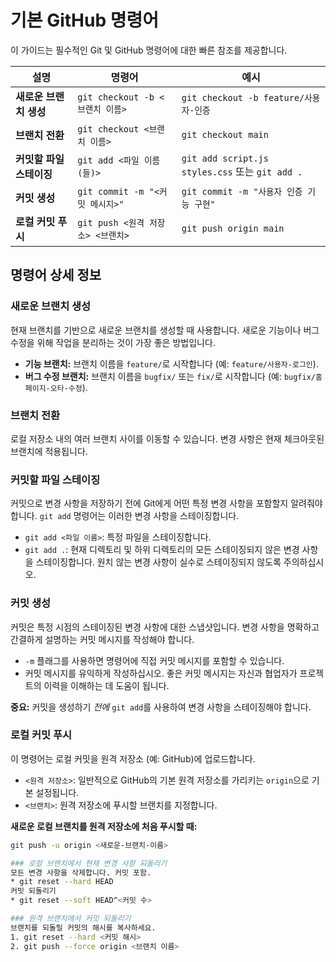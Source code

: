 # 기본 GitHub 명령어

이 가이드는 필수적인 Git 및 GitHub 명령어에 대한 빠른 참조를 제공합니다.

| 설명                     | 명령어                       | 예시                                          |
|-------------------------|-------------------------------|----------------------------------------------|
| **새로운 브랜치 생성** | `git checkout -b <브랜치 이름>` | `git checkout -b feature/사용자-인증`        |
| **브랜치 전환** | `git checkout <브랜치 이름>`    | `git checkout main`                            |
| **커밋할 파일 스테이징** | `git add <파일 이름(들)>`      | `git add script.js styles.css` 또는 `git add .` |
| **커밋 생성** | `git commit -m "<커밋 메시지>"` | `git commit -m "사용자 인증 기능 구현"`       |
| **로컬 커밋 푸시** | `git push <원격 저장소> <브랜치>` | `git push origin main`                         |

## 명령어 상세 정보

### 새로운 브랜치 생성
현재 브랜치를 기반으로 새로운 브랜치를 생성할 때 사용합니다. 새로운 기능이나 버그 수정을 위해 작업을 분리하는 것이 가장 좋은 방법입니다.

* **기능 브랜치:** 브랜치 이름을 `feature/`로 시작합니다 (예: `feature/사용자-로그인`).
* **버그 수정 브랜치:** 브랜치 이름을 `bugfix/` 또는 `fix/`로 시작합니다 (예: `bugfix/홈페이지-오타-수정`).

### 브랜치 전환
로컬 저장소 내의 여러 브랜치 사이를 이동할 수 있습니다. 변경 사항은 현재 체크아웃된 브랜치에 적용됩니다.

### 커밋할 파일 스테이징
커밋으로 변경 사항을 저장하기 전에 Git에게 어떤 특정 변경 사항을 포함할지 알려줘야 합니다. `git add` 명령어는 이러한 변경 사항을 스테이징합니다.

* `git add <파일 이름>`: 특정 파일을 스테이징합니다.
* `git add .`: 현재 디렉토리 및 하위 디렉토리의 모든 스테이징되지 않은 변경 사항을 스테이징합니다. 원치 않는 변경 사항이 실수로 스테이징되지 않도록 주의하십시오.

### 커밋 생성
커밋은 특정 시점의 스테이징된 변경 사항에 대한 스냅샷입니다. 변경 사항을 명확하고 간결하게 설명하는 커밋 메시지를 작성해야 합니다.

* `-m` 플래그를 사용하면 명령어에 직접 커밋 메시지를 포함할 수 있습니다.
* 커밋 메시지를 유익하게 작성하십시오. 좋은 커밋 메시지는 자신과 협업자가 프로젝트의 이력을 이해하는 데 도움이 됩니다.

**중요:** 커밋을 생성하기 *전에* `git add`를 사용하여 변경 사항을 스테이징해야 합니다.

### 로컬 커밋 푸시
이 명령어는 로컬 커밋을 원격 저장소 (예: GitHub)에 업로드합니다.

* `<원격 저장소>`: 일반적으로 GitHub의 기본 원격 저장소를 가리키는 `origin`으로 기본 설정됩니다.
* `<브랜치>`: 원격 저장소에 푸시할 브랜치를 지정합니다.

**새로운 로컬 브랜치를 원격 저장소에 처음 푸시할 때:**
```bash
git push -u origin <새로운-브랜치-이름>

### 로컬 브랜치에서 현재 변경 사항 되돌리기
모든 변경 사항을 삭제합니다. 커밋 포함.
* git reset --hard HEAD
커밋 되돌리기
* git reset --soft HEAD^<커밋 수>

### 원격 브랜치에서 커밋 되돌리기
브랜치를 되돌릴 커밋의 해시를 복사하세요.
1. git reset --hard <커밋 해시>
2. git push --force origin <브랜치 이름>